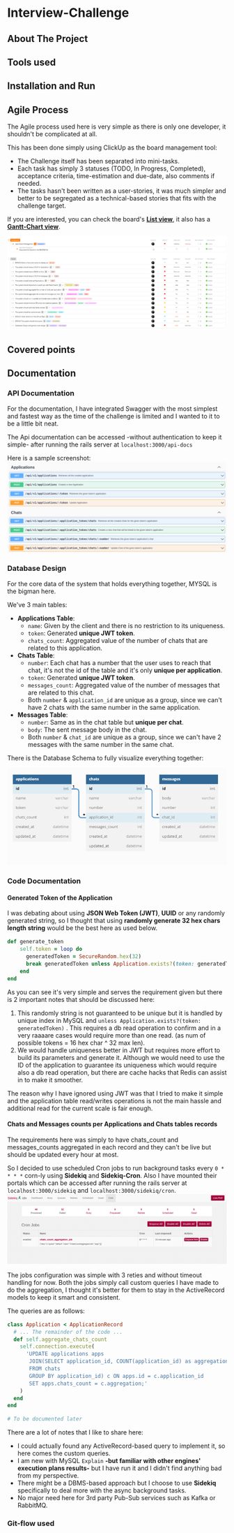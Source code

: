 # Interview-Challenge
## About The Project
## Tools used
## Installation and Run
## Agile Process
The Agile process used here is very simple as there is only one developer, it shouldn't be complicated at all.

This has been done simply using ClickUp as the board management tool:
- The Challenge itself has been separated into mini-tasks.
- Each task has simply 3 statuses (TODO, In Progress, Completed), acceptance criteria, time-estimation and due-date, also comments if needed.
- The tasks hasn't been written as a user-stories, it was much simpler and better to be segregated as a technical-based stories that fits with the challenge target.

If you are interested, you can check the board's **[List view](https://sharing.clickup.com/42008161/l/h/6-222229294-1/ef602d4c6f6412b)**, it also has a **[Gantt-Chart view](https://sharing.clickup.com/42008161/g/h/181zk1-20/6ed8fc490596066)**.

![ClickUp Board List View](/assets/imgs/docs/agile_board_process.png "ClickUp Board List View")
## Covered points
## Documentation
### API Documentation
For the documentation, I have integrated Swagger with the most simplest and fastest way as the time of the challenge is limited and I wanted to it to be a little bit neat.

The Api documentation can be accessed -without authentication to keep it simple- after running the rails server at `localhost:3000/api-docs`

Here is a sample screenshot:
![Swagger Api Documentation](/assets/imgs/docs/api_documentation.png "Swagger Api Documentation")

### Database Design
For the core data of the system that holds everything together, MYSQL is the bigman here.

We've 3 main tables:
- **Applications Table**:
  - `name`: Given by the client and there is no restriction to its uniqueness.
  - `token`: Generated **unique JWT token**.
  - `chats_count`: Aggregated value of the number of chats that are related to this application.
- **Chats Table**:
  - `number`: Each chat has a number that the user uses to reach that chat, it's not the id of the table and it's only **unique per application**.
  - `token`: Generated **unique JWT token**.
  - `messages_count`: Aggregated value of the number of messages that are related to this chat.
  - Both `number` & `application_id` are unique as a group, since we can't have 2 chats with the same number in the same application.
- **Messages Table**:
  - `number`: Same as in the chat table but **unique per chat**.
  - `body`: The sent message body in the chat.
  - Both `number` & `chat_id` are unique as a group, since we can't have 2 messages with the same number in the same chat.

There is the Database Schema to fully visualize everything together:

![MySQL Database Design](/assets/imgs/docs/mysql_database_design.png "MySQL Database Design")

### Code Documentation
#### Generated Token of the Application
I was debating about using **JSON Web Token (JWT)**, **UUID** or any randomly generated string, so I thought that using **randomly generate 32 hex chars length string** would be the best here as used below.
```ruby
def generate_token
    self.token = loop do
      generatedToken = SecureRandom.hex(32)
      break generatedToken unless Application.exists?(token: generatedToken)
    end
end
```
As you can see it's very simple and serves the requirement given but there is 2 important notes that should be discussed here:
  1. This randomly string is not guaranteed to be unique but it is handled by unique index in MySQL and ```unless Application.exists?(token: generatedToken)``` . This requires a db read operation to confirm and in a very raaaare cases would require more than one read. (as num of possible tokens = 16 hex char ^ 32 max len).
  2. We would handle uniqueness better in JWT but requires more effort to build its parameters and generate it. Although we would need to use the ID of the application to guarantee its uniqueness which would require also a db read operation, but there are cache hacks that Redis can assist in to make it smoother.

The reason why I have ignored using JWT was that I tried to make it simple and the application table read/writes operations is not the main hassle and additional read for the current scale is fair enough.

#### Chats and Messages counts per Applications and Chats tables records
The requirements here was simply to have chats_count and messages_counts aggregated in each record and they can't be live but should be updated every hour at most.

So I decided to use scheduled Cron jobs to run background tasks every ```0 * * * *``` corn-ly using **Sidekiq** and **Sidekiq-Cron**. Also I have mounted their portals which can be accessed after running the rails server at `localhost:3000/sidekiq` and `localhost:3000/sidekiq/cron`.
![Sidekiq Portal](/assets/imgs/docs/sidekiq_cron_portal.png "Sidekiq Portal")

The jobs configuration was simple with 3 reties and without timeout handling for now.
Both the jobs simply call custom queries I have made to do the aggregation, I thought it's better for them to stay in the ActiveRecord models to keep it smart and consistent.

The queries are as follows:
```ruby
class Application < ApplicationRecord
  # ... The remainder of the code ...
  def self.aggregate_chats_count
    self.connection.execute(
      'UPDATE applications apps
       JOIN(SELECT application_id, COUNT(application_id) as aggregation
       FROM chats
       GROUP BY application_id) c ON apps.id = c.application_id
       SET apps.chats_count = c.aggregation;'
    )
  end
end
```

```ruby
# To be documented later
```

There are a lot of notes that I like to share here:
- I could actually found any ActiveRecord-based query to implement it, so here comes the custom queries.
- I am new with MySQL ```Explain``` **-but familiar with other engines' execution plans results-** but I have run it and I didn't find anything bad from my perspective.
- There might be a DBMS-based approach but I choose to use **Sidekiq** specifically to deal more with the async background tasks.
- No major need here for 3rd party Pub-Sub services such as Kafka or RabbitMQ.   

### Git-flow used
